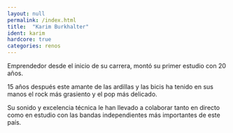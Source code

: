 ```yaml
---
layout: null
permalink: /index.html
title:  "Karim Burkhalter"
ident: karim
hardcore: true
categories: renos
---
```


Emprendedor desde el inicio de su carrera, montó su primer estudio con 20 años.

15 años después este amante de las ardillas y las bicis ha tenido en sus manos el rock más grasiento y el pop más delicado.

Su sonido y excelencia técnica le han llevado a colaborar tanto en directo como en estudio con las bandas independientes más importantes de este país.